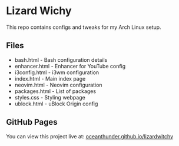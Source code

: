 # Lizard Wichy

This repo contains configs and tweaks for my Arch Linux setup.

## Files

- bash.html - Bash configuration details
- enhancer.html - Enhancer for YouTube config
- i3config.html - i3wm configuration
- index.html - Main index page
- neovim.html - Neovim configuration
- packages.html - List of packages
- styles.css - Styling webpage
- ublock.html - uBlock Origin config
  

## GitHub Pages

You can view this project live at: [oceanthunder.github.io/lizardwitchy](https://oceanthunder.github.io/lizardwitchy)

